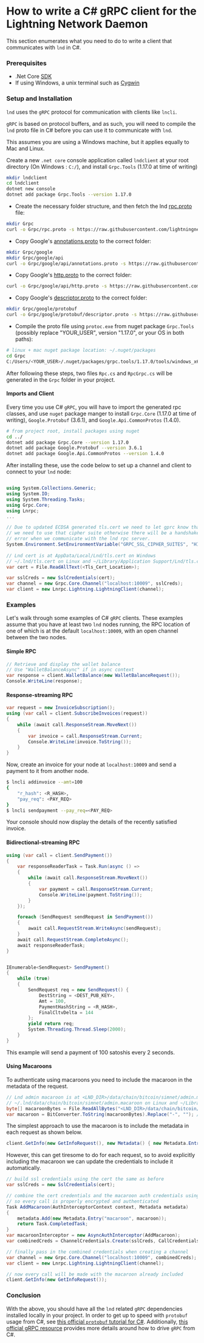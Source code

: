 # How to write a C# gRPC client for the Lightning Network Daemon

This section enumerates what you need to do to write a client that communicates with `lnd` in C#.


### Prerequisites

* .Net Core [SDK](https://dotnet.microsoft.com/download)
* If using Windows, a unix terminal such as [Cygwin](https://www.cygwin.com/)


### Setup and Installation

`lnd` uses the `gRPC` protocol for communication with clients like `lncli`.

`gRPC` is based on protocol buffers, and as such, you will need to compile the `lnd` proto file in C# before you can use it to communicate with `lnd`.

This assumes you are using a Windows machine, but it applies equally to Mac and Linux.

Create a new `.net core` console application called `lndclient` at your root directory (On Windows : `C:/`), and install `Grpc.Tools` (1.17.0 at time of writing)

```bash
mkdir lndclient
cd lndclient
dotnet new console
dotnet add package Grpc.Tools --version 1.17.0
```

* Create the necessary folder structure, and then fetch the lnd [rpc.proto](https://github.com/ltcsuite/lnd/blob/master/lnrpc/rpc.proto) file:
```bash
mkdir Grpc
curl -o Grpc/rpc.proto -s https://raw.githubusercontent.com/lightningnetwork/lnd/master/lnrpc/rpc.proto
```

* Copy Google's [annotations.proto](https://github.com/googleapis/googleapis/blob/master/google/api/annotations.proto) to the correct folder:
```bash
mkdir Grpc/google
mkdir Grpc/google/api
curl -o Grpc/google/api/annotations.proto -s https://raw.githubusercontent.com/googleapis/googleapis/master/google/api/annotations.proto
```

* Copy Google's [http.proto](https://github.com/googleapis/googleapis/blob/master/google/api/http.proto) to the correct folder:
```bash
curl -o Grpc/google/api/http.proto -s https://raw.githubusercontent.com/googleapis/googleapis/master/google/api/http.proto
```

* Copy Google's [descriptor.proto](https://github.com/protocolbuffers/protobuf/blob/master/src/google/protobuf/descriptor.proto) to the correct folder:
```bash
mkdir Grpc/google/protobuf
curl -o Grpc/google/protobuf/descriptor.proto -s https://raw.githubusercontent.com/protocolbuffers/protobuf/master/src/google/protobuf/descriptor.proto
```

* Compile the proto file using `protoc.exe` from nuget package `Grpc.Tools` (possibly replace "YOUR_USER", version "1.17.0", or your OS in both paths):
```bash
# linux + mac nuget package location: ~/.nuget/packages
cd Grpc
C:/Users/<YOUR_USER>/.nuget/packages/grpc.tools/1.17.0/tools/windows_x64/protoc.exe --csharp_out . --grpc_out . rpc.proto --plugin=protoc-gen-grpc=C:/Users/<YOUR_USER>/.nuget/packages/grpc.tools/1.17.0/tools/windows_x64/grpc_csharp_plugin.exe
```


After following these steps, two files `Rpc.cs` and `RpcGrpc.cs` will be generated in the `Grpc` folder in your project.



#### Imports and Client

Every time you use C# `gRPC`, you will have to import the generated rpc classes, and use `nuget` package manger to install `Grpc.Core` (1.17.0 at time of writing), `Google.Protobuf` (3.6.1), and `Google.Api.CommonProtos` (1.4.0).

```bash
# from project root, install packages using nuget 
cd ../
dotnet add package Grpc.Core --version 1.17.0
dotnet add package Google.Protobuf --version 3.6.1
dotnet add package Google.Api.CommonProtos --version 1.4.0
```

After installing these, use the code below to set up a channel and client to connect to your `lnd` node:

```c#

using System.Collections.Generic;
using System.IO;
using System.Threading.Tasks;
using Grpc.Core;
using Lnrpc;
...

// Due to updated ECDSA generated tls.cert we need to let gprc know that
// we need to use that cipher suite otherwise there will be a handshake
// error when we communicate with the lnd rpc server.
System.Environment.SetEnvironmentVariable("GRPC_SSL_CIPHER_SUITES", "HIGH+ECDSA");
            
// Lnd cert is at AppData/Local/Lnd/tls.cert on Windows
// ~/.lnd/tls.cert on Linux and ~/Library/Application Support/Lnd/tls.cert on Mac
var cert = File.ReadAllText(<Tls_Cert_Location>);

var sslCreds = new SslCredentials(cert);
var channel = new Grpc.Core.Channel("localhost:10009", sslCreds);
var client = new Lnrpc.Lightning.LightningClient(channel);

```

### Examples

Let's walk through some examples of C# `gRPC` clients. These examples assume that you have at least two `lnd` nodes running, the RPC location of one of which is at the default `localhost:10009`, with an open channel between the two nodes.

#### Simple RPC

```c#
// Retrieve and display the wallet balance
// Use "WalletBalanceAsync" if in async context
var response = client.WalletBalance(new WalletBalanceRequest());
Console.WriteLine(response);
```

#### Response-streaming RPC

```c#
var request = new InvoiceSubscription();
using (var call = client.SubscribeInvoices(request))
{
    while (await call.ResponseStream.MoveNext())
    {
        var invoice = call.ResponseStream.Current;
        Console.WriteLine(invoice.ToString());
    }
}
```

Now, create an invoice for your node at `localhost:10009` and send a payment to it from another node.
```bash
$ lncli addinvoice --amt=100
{
    "r_hash": <R_HASH>,
    "pay_req": <PAY_REQ>
}
$ lncli sendpayment --pay_req=<PAY_REQ>
```

Your console should now display the details of the recently satisfied invoice.

#### Bidirectional-streaming RPC

```c#
using (var call = client.SendPayment())
{
    var responseReaderTask = Task.Run(async () =>
    {
        while (await call.ResponseStream.MoveNext())
        {
            var payment = call.ResponseStream.Current;
            Console.WriteLine(payment.ToString());
        }
    });

    foreach (SendRequest sendRequest in SendPayment())
    {
        await call.RequestStream.WriteAsync(sendRequest);
    }
    await call.RequestStream.CompleteAsync();
    await responseReaderTask;
}


IEnumerable<SendRequest> SendPayment()
{
    while (true)
    {
        SendRequest req = new SendRequest() {
            DestString = <DEST_PUB_KEY>,
            Amt = 100,
            PaymentHashString = <R_HASH>,
            FinalCltvDelta = 144
        };
        yield return req;
        System.Threading.Thread.Sleep(2000);
    }
}
```
This example will send a payment of 100 satoshis every 2 seconds.

#### Using Macaroons

To authenticate using macaroons you need to include the macaroon in the metadata of the request.

```c#
// Lnd admin macaroon is at <LND_DIR>/data/chain/bitcoin/simnet/admin.macaroon on Windows
// ~/.lnd/data/chain/bitcoin/simnet/admin.macaroon on Linux and ~/Library/Application Support/Lnd/data/chain/bitcoin/simnet/admin.macaroon on Mac
byte[] macaroonBytes = File.ReadAllBytes("<LND_DIR>/data/chain/bitcoin/simnet/admin.macaroon");
var macaroon = BitConverter.ToString(macaroonBytes).Replace("-", ""); // hex format stripped of "-" chars
```

The simplest approach to use the macaroon is to include the metadata in each request as shown below.

```c#
client.GetInfo(new GetInfoRequest(), new Metadata() { new Metadata.Entry("macaroon", macaroon) });
```

However, this can get tiresome to do for each request, so to avoid explicitly including the macaroon we can update the credentials to include it automatically.

```c#
// build ssl credentials using the cert the same as before
var sslCreds = new SslCredentials(cert);

// combine the cert credentials and the macaroon auth credentials using interceptors
// so every call is properly encrypted and authenticated
Task AddMacaroon(AuthInterceptorContext context, Metadata metadata)
{
    metadata.Add(new Metadata.Entry("macaroon", macaroon));
    return Task.CompletedTask;
}
var macaroonInterceptor = new AsyncAuthInterceptor(AddMacaroon);
var combinedCreds = ChannelCredentials.Create(sslCreds, CallCredentials.FromInterceptor(macaroonInterceptor));

// finally pass in the combined credentials when creating a channel
var channel = new Grpc.Core.Channel("localhost:10009", combinedCreds);
var client = new Lnrpc.Lightning.LightningClient(channel);

// now every call will be made with the macaroon already included
client.GetInfo(new GetInfoRequest());
```


### Conclusion

With the above, you should have all the `lnd` related `gRPC` dependencies installed locally in your project. In order to get up to speed with `protobuf` usage from C#, see [this official `protobuf` tutorial for C#](https://developers.google.com/protocol-buffers/docs/csharptutorial). Additionally, [this official gRPC resource](http://www.grpc.io/docs/tutorials/basic/csharp.html) provides more details around how to drive `gRPC` from C#.